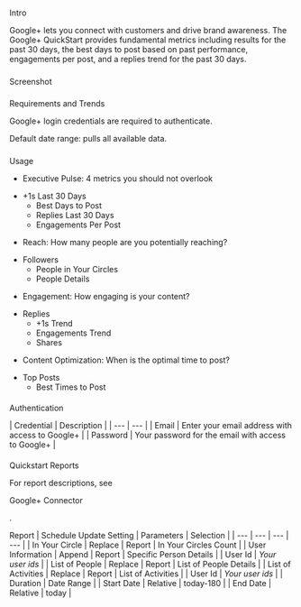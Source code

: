 


####
 Intro

Google+ lets you connect with customers and drive brand awareness. The Google+ QuickStart provides fundamental metrics including results for the past 30 days, the best days to post based on past performance, engagements per post, and a replies trend for the past 30 days.

###
 Screenshot

###
 Requirements and Trends

Google+ login credentials are required to authenticate.


 Default date range: pulls all available data.

###
 Usage


* Executive Pulse: 4 metrics you should not overlook

+ +1s Last 30 Days
	+ Best Days to Post
	+ Replies Last 30 Days
	+ Engagements Per Post
* Reach: How many people are you potentially reaching?

+ Followers
	+ People in Your Circles
	+ People Details
* Engagement: How engaging is your content?

+ Replies
	+ +1s Trend
	+ Engagements Trend
	+ Shares
* Content Optimization: When is the optimal time to post?

+ Top Posts
	+ Best Times to Post


####
 Authentication


|
 Credential
  |
 Description
  |
| --- | --- |
|
 Email
  |
 Enter your email address with access to Google+
  |
|
 Password
  |
 Your password for the email with access to Google+
  |


####
 Quickstart Reports

For report descriptions, see

Google+ Connector

.


 Report
  |
 Schedule Update Setting
  |
 Parameters
  |
 Selection
  |
| --- | --- | --- | --- |
|
 In Your Circle
  |
 Replace
  |
 Report
  |
 In Your Circles Count
  |
|
 User Information
  |
 Append
  |
 Report
  |
 Specific Person Details
  |
|
 User Id
  |
*Your user ids*
 |
|
 List of People
  |
 Replace
  |
 Report
  |
 List of People Details
  |
|
 List of Activities
  |
 Replace
  |
 Report
  |
 List of Activities
  |
|
 User Id
  |
*Your user ids*
 |
|
 Duration
  |
 Date Range
  |
|
 Start Date
  |
 Relative | today-180
  |
|
 End Date
  |
 Relative | today
  |

